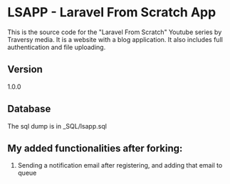 # LSAPP - Laravel From Scratch App

This is the source code for the "Laravel From Scratch" Youtube series by Traversy media. It is a website with a blog application. It also includes full authentication and file uploading.

## Version

1.0.0

## Database

The sql dump is in \_SQL/lsapp.sql

## My added functionalities after forking:

1. Sending a notification email after registering, and adding that email to queue

